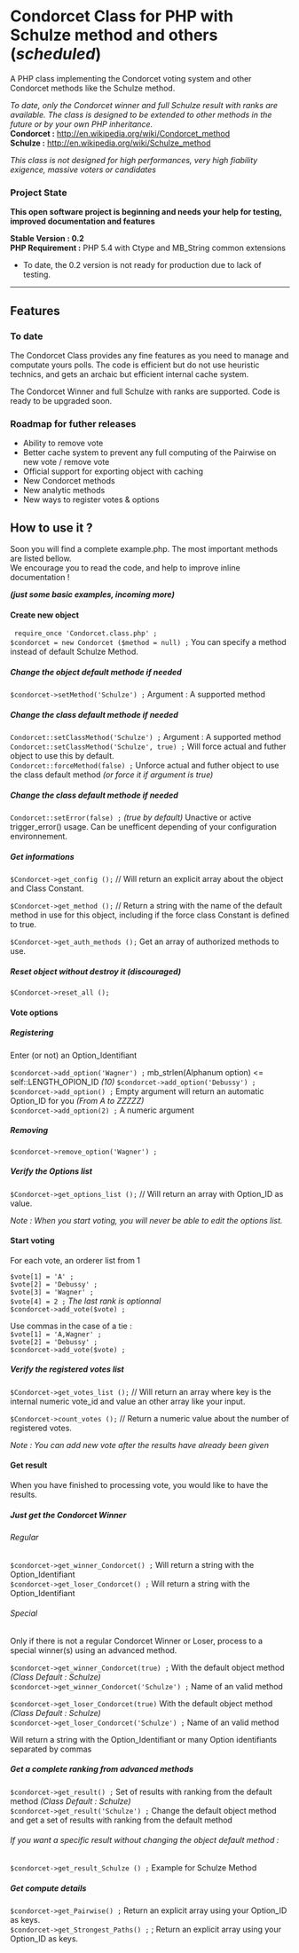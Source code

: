 Condorcet Class for PHP with Schulze method and others (_scheduled_)
===========================

A PHP class implementing the Condorcet voting system and other Condorcet methods like the Schulze method.  

_To date, only the Condorcet winner and full Schulze result with ranks are available. The class is designed to be extended to other methods in the future or by your own PHP inheritance._  
**Condorcet :** http://en.wikipedia.org/wiki/Condorcet_method  
**Schulze :**   http://en.wikipedia.org/wiki/Schulze_method

_This class is not designed for high performances, very high fiability exigence, massive voters or candidates_

### Project State

**This open software project is beginning and needs your help for testing, improved documentation and features**  

**Stable Version : 0.2**  
**PHP Requirement :** PHP 5.4 with Ctype and MB_String common extensions

- To date, the 0.2 version is not ready for production due to lack of testing.  


* * *

## Features 

### To date

  The Condorcet Class provides any fine features as you need to manage and computate yours polls. The code is efficient but do not use heuristic technics, and gets an archaic but efficient internal cache system.
  
  The Condorcet Winner and full Schulze with ranks are supported. Code is ready to be upgraded soon.
  
  
### Roadmap for futher releases 
  
  - Ability to remove vote
  - Better cache system to prevent any full computing of the Pairwise on new vote / remove vote
  - Official support for exporting object with caching
  - New Condorcet methods
  - New analytic methods
  - New ways to register votes & options
  
  

## How to use it ?


Soon you will find a complete example.php. The most important methods are listed bellow.  
We encourage you to read the code, and help to improve inline documentation !

_**(just some basic examples, incoming more)**_

#### Create new object

` require_once 'Condorcet.class.php' ;`  
`$condorcet = new Condorcet ($method = null) ;` You can specify a method instead of default Schulze Method.  

##### Change the object default methode if needed

`$condorcet->setMethod('Schulze') ;` Argument : A supported method  


##### Change the class default methode if needed

`Condorcet::setClassMethod('Schulze') ;` Argument : A supported method  
`Condorcet::setClassMethod('Schulze', true) ;` Will force actual and futher object to use this by default.  
`Condorcet::forceMethod(false) ;` Unforce actual and futher object to use the class default method  _(or force it if argument is true)_  


##### Change the class default methode if needed

`Condorcet::setError(false) ;` _(true by default)_ Unactive or active trigger_error() usage. Can be unefficent depending of your configuration environnement.    



##### Get informations 

`$Condorcet->get_config ();` // Will return an explicit array about the object and Class Constant.  

`$Condorcet->get_method ();` // Return a string with the name of the default method in use for this object, including if the force class Constant is defined to true.  

`$Condorcet->get_auth_methods ();` Get an array of authorized methods to use.  


##### Reset object without destroy it _(discouraged)_

`$Condorcet->reset_all ();`  


#### Vote options

##### Registering

Enter (or not) an Option_Identifiant  

`$condorcet->add_option('Wagner') ;`  mb_strlen(Alphanum option) <= self::LENGTH_OPION_ID _(10)_
`$condorcet->add_option('Debussy') ;`  
`$condorcet->add_option() ;` Empty argument will return an automatic Option_ID for you _(From A to ZZZZZ)_  
`$condorcet->add_option(2) ;` A numeric argument  


##### Removing

`$condorcet->remove_option('Wagner') ;`  


##### Verify the Options list

`$Condorcet->get_options_list ();` // Will return an array with Option_ID as value.


_Note : When you start voting, you will never be able to edit the options list._  


#### Start voting

For each vote, an orderer list from 1

`$vote[1] = 'A' ;`  
`$vote[2] = 'Debussy' ;`  
`$vote[3] = 'Wagner' ;`  
`$vote[4] = 2 ;`  _The last rank is optionnal_  
`$condorcet->add_vote($vote) ;`  

Use commas in the case of a tie :  
`$vote[1] = 'A,Wagner' ;`  
`$vote[2] = 'Debussy' ;`  
`$condorcet->add_vote($vote) ;`  


##### Verify the registered votes list

`$Condorcet->get_votes_list ();` // Will return an array where key is the internal numeric vote_id and value an other array like your input.  

`$Condorcet->count_votes ();` // Return a numeric value about the number of registered votes.  



_Note : You can add new vote after the results have already been given_  


#### Get result

When you have finished to processing vote, you would like to have the results.

##### Just get the Condorcet Winner

###### Regular

`$condorcet->get_winner_Condorcet() ;` Will return a string with the Option_Identifiant  
`$condorcet->get_loser_Condorcet() ;` Will return a string with the Option_Identifiant  


###### Special

Only if there is not a regular Condorcet Winner or Loser, process to a special winner(s) using an advanced method.  

`$condorcet->get_winner_Condorcet(true) ;` With the default object method _(Class Default : Schulze)_  
`$condorcet->get_winner_Condorcet('Schulze') ;` Name of an valid method  

`$condorcet->get_loser_Condorcet(true)` With the default object method _(Class Default : Schulze)_  
`$condorcet->get_loser_Condorcet('Schulze') ;` Name of an valid method  

Will return a string with the Option_Identifiant or many Option identifiants separated by commas  


##### Get a complete ranking from advanced methods

`$condorcet->get_result() ;` Set of results with ranking from the default method _(Class Default : Schulze)_  
`$condorcet->get_result('Schulze') ;` Change the default object method and get a set of results with ranking from the default method  


###### If you want a specific result without changing the object default method :  

`$condorcet->get_result_Schulze () ;` Example for Schulze Method  


##### Get compute details

`$condorcet->get_Pairwise() ;` Return an explicit array using your Option_ID as keys.  
`$condorcet->get_Strongest_Paths() ;` ; Return an explicit array using your Option_ID as keys.


